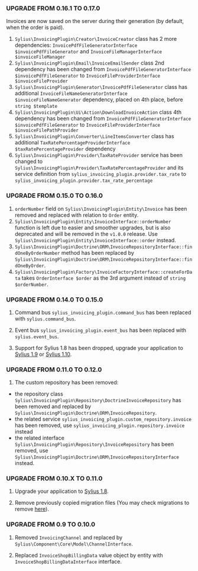 ### UPGRADE FROM 0.16.1 TO 0.17.0

Invoices are now saved on the server during their generation (by default, when the order is paid).

1. `Sylius\InvoicingPlugin\Creator\InvoiceCreator` class has 2 more dependencies: `InvoicePdfFileGeneratorInterface $invoicePdfFileGenerator`
    and `InvoiceFileManagerInterface $invoiceFileManager`
1. `Sylius\InvoicingPlugin\Email\InvoiceEmailSender` class 2nd dependency has been changed from `InvoicePdfFileGeneratorInterface $invoicePdfFileGenerator`
    to `InvoiceFileProviderInterface $invoiceFileProvider`
1. `Sylius\InvoicingPlugin\Generator\InvoicePdfFileGenerator` class has additional `InvoiceFileNameGeneratorInterface $invoiceFileNameGenerator`
    dependency, placed on 4th place, before `string $template`
1. `Sylius\InvoicingPlugin\Ui\Action\DownloadInvoiceAction` class 4th dependency has been changed from `InvoicePdfFileGeneratorInterface $invoicePdfFileGenerator`
    to `InvoiceFileProviderInterface $invoiceFilePathProvider`
1. `Sylius\InvoicingPlugin\Converter\LineItemsConverter` class has additional `TaxRatePercentageProviderInterface $taxRatePercentageProvider`
   dependency
1. `Sylius\InvoicingPlugin\Provider\TaxRateProvider` service has been changed to `Sylius\InvoicingPlugin\Provider\TaxRatePercentageProvider`
   and its service definition from `sylius_invoicing_plugin.provider.tax_rate` to `sylius_invoicing_plugin.provider.tax_rate_percentage` 

### UPGRADE FROM 0.15.0 TO 0.16.0

1. `orderNumber` field on `Sylius\InvoicingPlugin\Entity\Invoice` has been removed and replaced with relation to `Order` entity.
1. `Sylius\InvoicingPlugin\Entity\InvoiceInterface::orderNumber` function is left due to easier and smoother upgrades,
   but is also deprecated and will be removed in the `v1.0.0` release. Use `Sylius\InvoicingPlugin\Entity\InvoiceInterface::order` instead.
1. `Sylius\InvoicingPlugin\Doctrine\ORM\InvoiceRepositoryInterface::findOneByOrderNumber` method has been replaced by
   `Sylius\InvoicingPlugin\Doctrine\ORM\InvoiceRepositoryInterface::findOneByOrder`.
1. `Sylius\InvoicingPlugin\Factory\InvoiceFactoryInterface::createForData` takes `OrderInterface $order` as the 3rd argument instead
    of `string $orderNumber`.

### UPGRADE FROM 0.14.0 TO 0.15.0

1. Command bus `sylius_invoicing_plugin.command_bus` has been replaced with `sylius.command_bus`.

1. Event bus `sylius_invoicing_plugin.event_bus` has been replaced with `sylius.event_bus`.

1. Support for Sylius 1.8 has been dropped, upgrade your application to [Sylius 1.9](https://github.com/Sylius/Sylius/blob/master/UPGRADE-1.9.md) 
or [Sylius 1.10](https://github.com/Sylius/Sylius/blob/master/UPGRADE-1.10.md).

### UPGRADE FROM 0.11.0 TO 0.12.0

1. The custom repository has been removed:

  - the repository class `Sylius\InvoicingPlugin\Repository\DoctrineInvoiceRepository` has been removed 
  and replaced by `Sylius\InvoicingPlugin\Doctrine\ORM\InvoiceRepository`.
  - the related service `sylius_invoicing_plugin.custom_repository.invoice` has been removed,
   use `sylius_invoicing_plugin.repository.invoice` instead
  - the related interface `Sylius\InvoicingPlugin\Repository\InvoiceRepository` has been removed, 
  use `Sylius\InvoicingPlugin\Doctrine\ORM\InvoiceRepositoryInterface` instead.

### UPGRADE FROM 0.10.X TO 0.11.0

1. Upgrade your application to [Sylius 1.8](https://github.com/Sylius/Sylius/blob/master/UPGRADE-1.8.md).

1. Remove previously copied migration files (You may check migrations to remove [here](https://github.com/Sylius/InvoicingPlugin/pull/184)).

### UPGRADE FROM 0.9 TO 0.10.0

1. Removed `InvoicingChannel` and replaced by `Sylius\Component\Core\Model\ChannelInterface`.

2. Replaced  `InvoiceShopBillingData` value object by entity with `InvoiceShopBillingDataInterface` interface.
